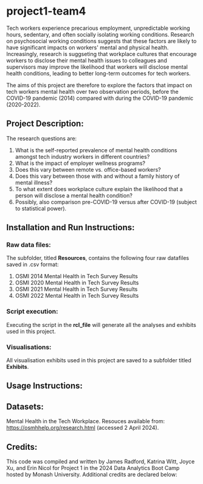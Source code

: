 # project1-team4
Tech workers experience precarious employment, unpredictable working hours, sedentary, and often socially isolating working conditions. Research on psychosocial working conditions suggests that these factors are likely to have significant impacts on workers' mental and physical health. Increasingly, research is suggseting that workplace cultures that encourage workers to disclose their mental health issues to colleagues and supervisors may improve the likelihood that workers will disclose mental health conditions, leading to better long-term outcomes for tech workers. 

The aims of this project are therefore to explore the factors that impact on tech workers mental health over two observation periods, before the COVID-19 pandemic (2014) compared with during the COVID-19 pandemic (2020-2022).



## Project Description:
The research questions are:
1. What is the self-reported prevalence of mental health conditions amongst tech industry workers in different countries?
2. What is the impact of employer wellness programs?
3. Does this vary between remote vs. office-based workers?
4. Does this vary between those with and without a family history of mental illness?
5. To what extent does workplace culture explain the likelihood that a person will disclose a mental health condition?
6. Possibly, also comparison pre-COVID-19 versus after COVID-19 (subject to statistical power).



## Installation and Run Instructions:
### Raw data files:
The subfolder, titled **Resources**, contains the following four raw datafiles saved in .csv format:
1. OSMI 2014 Mental Health in Tech Survey Results
2. OSMI 2020 Mental Health in Tech Survey Results
3. OSMI 2021 Mental Health in Tech Survey Results
4. OSMI 2022 Mental Health in Tech Survey Results

### Script execution:
Executing the script in the **rcl_file** will generate all the analyses and exhibits used in this project.

### Visualisations:
All visualisation exhibits used in this project are saved to a subfolder titled **Exhibits**.



## Usage Instructions:



## Datasets:
Mental Health in the Tech Workplace. Resouces available from: https://osmhhelp.org/research.html (accessed 2 April 2024).



## Credits:
This code was compiled and written by James Radford, Katrina Witt, Joyce Xu, and Erin Nicol for Project 1 in the 2024 Data Analytics Boot Camp hosted by Monash University. Additional credits are declared below:

